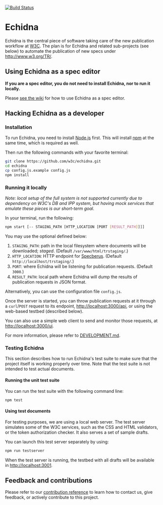 [![Build Status](https://github.com/w3c/echidna/workflows/Echidna%20tests/badge.svg)](https://github.com/w3c/echidna/actions)

# Echidna

Echidna is the central piece of software taking care of the new publication workflow at [W3C](http://www.w3.org/). The plan is for Echidna and related sub-projects (see below) to automate the publication of new specs under <http://www.w3.org/TR/>.

## Using Echidna as a spec editor

**If you are a spec editor, you do not need to install Echidna, nor to run it locally.**

Please [see the wiki](https://github.com/w3c/echidna/wiki) for how to use Echidna as a spec editor.

## Hacking Echidna as a developer

### Installation

To run Echidna, you need to install [Node.js](https://nodejs.org/en/) first.
This will install [npm](https://www.npmjs.com/) at the same time, which is required as well.

Then run the following commands with your favorite terminal:

```bash
git clone https://github.com/w3c/echidna.git
cd echidna
cp config.js.example config.js
npm install
```

### Running it locally

*Note: local setup of the full system is not supported currently due to dependency on W3C's DB and IPP system, but having mock services that emulate these pieces is our short-term goal.*

In your terminal, run the following:

```bash
npm start [-- STAGING_PATH [HTTP_LOCATION [PORT [RESULT_PATH]]]]
```

You may use the optional defined below:

1. `STAGING_PATH`: path in the local filesystem where documents will be downloaded; *staged*.
(Default `/var/www/html/trstaging/`.)
2. `HTTP_LOCATION`: HTTP endpoint for [Specberus](https://github.com/w3c/specberus).
(Default `http://localhost/trstaging/`.)
3. `PORT`: where Echidna will be listening for publication requests.
(Default `3000`.)
4. `RESULT_PATH`: local path where Echidna will dump the results of publication requests in JSON format.

Alternatively, you can use the configuration file `config.js`.

Once the server is started, you can throw publication requests at it through a `curl`/`POST` request to its endpoint, <http://localhost:3000/api>, or using the web-based testbed (described below).

You can also use a simple web client to send and monitor those requests, at <http://localhost:3000/ui>.

For more information, please refer to [DEVELOPMENT.md](./DEVELOPMENT.md).

### Testing Echidna

This section describes how to run Echidna's test suite to make sure that the project itself is working properly over time. Note that the test suite is not intended to test actual documents.

#### Running the unit test suite

You can run the test suite with the following command line:

```bash
npm test
```

#### Using test documents

For testing purposes, we are using a local web server.
The test server simulates some of the W3C services, such as the CSS and HTML validators, or the token authorization checker.
It also serves a set of sample drafts.

You can launch this test server separately by using:

```bash
npm run testserver
```

When the test server is running, the testbed with all drafts will be available in <http://localhost:3001>.

## Feedback and contributions

Please refer to our [contribution reference](https://github.com/w3c/echidna/blob/master/CONTRIBUTING.md) to learn how to contact us, give feedback, or actively contribute to this project.
